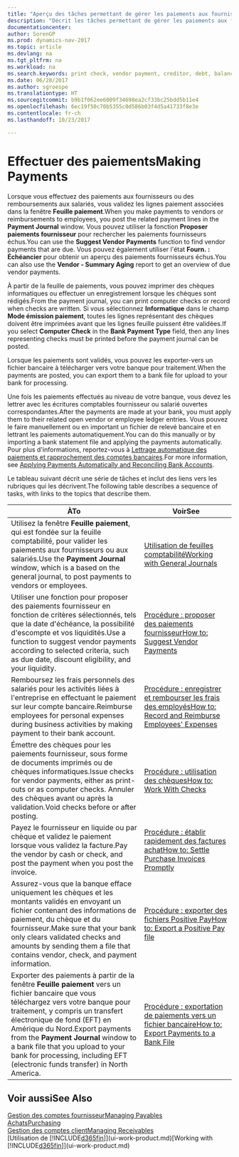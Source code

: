 ```yaml
---
title: "Aperçu des tâches permettant de gérer les paiements aux fournisseurs"
description: "Décrit les tâches permettant de gérer les paiements aux fournisseurs ou aux créditeurs, y compris la validation de lignes paiement et d'obtenir un aperçu du solde échu."
documentationcenter: 
author: SorenGP
ms.prod: dynamics-nav-2017
ms.topic: article
ms.devlang: na
ms.tgt_pltfrm: na
ms.workload: na
ms.search.keywords: print check, vendor payment, creditor, debt, balance due, AP
ms.date: 06/28/2017
ms.author: sgroespe
ms.translationtype: HT
ms.sourcegitcommit: b9b1f062ee6009f34698ea2cf33bc25bdd5b11e4
ms.openlocfilehash: 6ec19f50c70b5355c0d586b03f4d5a41733f8e3e
ms.contentlocale: fr-ch
ms.lasthandoff: 10/23/2017

---
```

# <a name="making-payments"></a><span data-ttu-id="18b02-103">Effectuer des paiements</span><span class="sxs-lookup"><span data-stu-id="18b02-103">Making Payments</span></span>
<span data-ttu-id="18b02-104">Lorsque vous effectuez des paiements aux fournisseurs ou des remboursements aux salariés, vous validez les lignes paiement associées dans la fenêtre **Feuille paiement**.</span><span class="sxs-lookup"><span data-stu-id="18b02-104">When you make payments to vendors or reimbursements to employees, you post the related payment lines in the **Payment Journal** window.</span></span> <span data-ttu-id="18b02-105">Vous pouvez utiliser la fonction **Proposer paiements fournisseur** pour rechercher les paiements fournisseurs échus.</span><span class="sxs-lookup"><span data-stu-id="18b02-105">You can use the **Suggest Vendor Payments** function to find vendor payments that are due.</span></span> <span data-ttu-id="18b02-106">Vous pouvez également utiliser l'état **Fourn. : Échéancier** pour obtenir un aperçu des paiements fournisseurs échus.</span><span class="sxs-lookup"><span data-stu-id="18b02-106">You can also use the **Vendor - Summary Aging** report to get an overview of due vendor payments.</span></span>

<span data-ttu-id="18b02-107">À partir de la feuille de paiements, vous pouvez imprimer des chèques informatiques ou effectuer un enregistrement lorsque les chèques sont rédigés.</span><span class="sxs-lookup"><span data-stu-id="18b02-107">From the payment journal, you can print computer checks or record when checks are written.</span></span> <span data-ttu-id="18b02-108">Si vous sélectionnez **Informatique** dans le champ **Mode émission paiement**, toutes les lignes représentant des chèques doivent être imprimées avant que les lignes feuille puissent être validées.</span><span class="sxs-lookup"><span data-stu-id="18b02-108">If you select **Computer Check** in the **Bank Payment Type** field, then any lines representing checks must be printed before the payment journal can be posted.</span></span>

<span data-ttu-id="18b02-109">Lorsque les paiements sont validés, vous pouvez les exporter-vers un fichier bancaire à télécharger vers votre banque pour traitement.</span><span class="sxs-lookup"><span data-stu-id="18b02-109">When the payments are posted, you can export them to a bank file for upload to your bank for processing.</span></span>

<span data-ttu-id="18b02-110">Une fois les paiements effectués au niveau de votre banque, vous devez les lettrer avec les écritures comptables fournisseur ou salarié ouvertes correspondantes.</span><span class="sxs-lookup"><span data-stu-id="18b02-110">After the payments are made at your bank, you must apply them to their related open vendor or employee ledger entries.</span></span> <span data-ttu-id="18b02-111">Vous pouvez le faire manuellement ou en important un fichier de relevé bancaire et en lettrant les paiements automatiquement.</span><span class="sxs-lookup"><span data-stu-id="18b02-111">You can do this manually or by importing a bank statement file and applying the payments automatically.</span></span> <span data-ttu-id="18b02-112">Pour plus d'informations, reportez-vous à [Lettrage automatique des paiements et rapprochement des comptes bancaires](receivables-apply-payments-auto-reconcile-bank-accounts.md).</span><span class="sxs-lookup"><span data-stu-id="18b02-112">For more information, see [Applying Payments Automatically and Reconciling Bank Accounts](receivables-apply-payments-auto-reconcile-bank-accounts.md).</span></span>

<span data-ttu-id="18b02-113">Le tableau suivant décrit une série de tâches et inclut des liens vers les rubriques qui les décrivent.</span><span class="sxs-lookup"><span data-stu-id="18b02-113">The following table describes a sequence of tasks, with links to the topics that describe them.</span></span>

| <span data-ttu-id="18b02-114">À</span><span class="sxs-lookup"><span data-stu-id="18b02-114">To</span></span> | <span data-ttu-id="18b02-115">Voir</span><span class="sxs-lookup"><span data-stu-id="18b02-115">See</span></span> |
| --- | --- |
|<span data-ttu-id="18b02-116">Utilisez la fenêtre **Feuille paiement**, qui est fondée sur la feuille comptabilité, pour valider les paiements aux fournisseurs ou aux salariés.</span><span class="sxs-lookup"><span data-stu-id="18b02-116">Use the **Payment Journal** window, which is a based on the general journal, to post payments to vendors or employees.</span></span>|[<span data-ttu-id="18b02-117">Utilisation de feuilles comptabilité</span><span class="sxs-lookup"><span data-stu-id="18b02-117">Working with General Journals</span></span>](ui-work-general-journals.md)|
| <span data-ttu-id="18b02-118">Utiliser une fonction pour proposer des paiements fournisseur en fonction de critères sélectionnés, tels que la date d'échéance, la possibilité d'escompte et vos liquidités.</span><span class="sxs-lookup"><span data-stu-id="18b02-118">Use a function to suggest vendor payments according to selected criteria, such as due date, discount eligibility, and your liquidity.</span></span> |[<span data-ttu-id="18b02-119">Procédure : proposer des paiements fournisseur</span><span class="sxs-lookup"><span data-stu-id="18b02-119">How to: Suggest Vendor Payments</span></span>](payables-how-suggest-vendor-payments.md) |
|<span data-ttu-id="18b02-120">Remboursez les frais personnels des salariés pour les activités liées à l'entreprise en effectuant le paiement sur leur compte bancaire.</span><span class="sxs-lookup"><span data-stu-id="18b02-120">Reimburse employees for personal expenses during business activities by making payment to their bank account.</span></span>|[<span data-ttu-id="18b02-121">Procédure : enregistrer et rembourser les frais des employés</span><span class="sxs-lookup"><span data-stu-id="18b02-121">How to: Record and Reimburse Employees' Expenses</span></span>](finance-how-record-reimburse-employee-expenses.md)|
| <span data-ttu-id="18b02-122">Émettre des chèques pour les paiements fournisseur, sous forme de documents imprimés ou de chèques informatiques.</span><span class="sxs-lookup"><span data-stu-id="18b02-122">Issue checks for vendor payments, either as print-outs or as computer checks.</span></span> <span data-ttu-id="18b02-123">Annuler des chèques avant ou après la validation.</span><span class="sxs-lookup"><span data-stu-id="18b02-123">Void checks before or after posting.</span></span> |[<span data-ttu-id="18b02-124">Procédure : utilisation des chèques</span><span class="sxs-lookup"><span data-stu-id="18b02-124">How to: Work With Checks</span></span>](payables-how-work-checks.md) |
| <span data-ttu-id="18b02-125">Payez le fournisseur en liquide ou par chèque et validez le paiement lorsque vous validez la facture.</span><span class="sxs-lookup"><span data-stu-id="18b02-125">Pay the vendor by cash or check, and post the payment when you post the invoice.</span></span> |[<span data-ttu-id="18b02-126">Procédure : établir rapidement des factures achat</span><span class="sxs-lookup"><span data-stu-id="18b02-126">How to: Settle Purchase Invoices Promptly</span></span>](finance-how-to-settle-purchase-invoices-promptly.md) |
| <span data-ttu-id="18b02-127">Assurez-vous que la banque efface uniquement les chèques et les montants validés en envoyant un fichier contenant des informations de paiement, du chèque et du fournisseur.</span><span class="sxs-lookup"><span data-stu-id="18b02-127">Make sure that your bank only clears validated checks and amounts by sending them a file that contains vendor, check, and payment information.</span></span> |[<span data-ttu-id="18b02-128">Procédure : exporter des fichiers Positive Pay</span><span class="sxs-lookup"><span data-stu-id="18b02-128">How to: Export a Positive Pay file</span></span>](finance-how-positive-pay.md) |
|<span data-ttu-id="18b02-129">Exporter des paiements à partir de la fenêtre **Feuille paiement** vers un fichier bancaire que vous téléchargez vers votre banque pour traitement, y compris un transfert électronique de fond (EFT) en Amérique du Nord.</span><span class="sxs-lookup"><span data-stu-id="18b02-129">Export payments from the **Payment Journal** window to a bank file that you upload to your bank for processing, including EFT (electronic funds transfer) in North America.</span></span> |[<span data-ttu-id="18b02-130">Procédure : exportation de paiements vers un fichier bancaire</span><span class="sxs-lookup"><span data-stu-id="18b02-130">How to: Export Payments to a Bank File</span></span>](payables-how-export-payments-bank-file.md)|  

## <a name="see-also"></a><span data-ttu-id="18b02-131">Voir aussi</span><span class="sxs-lookup"><span data-stu-id="18b02-131">See Also</span></span>
[<span data-ttu-id="18b02-132">Gestion des comptes fournisseur</span><span class="sxs-lookup"><span data-stu-id="18b02-132">Managing Payables</span></span>](payables-manage-payables.md)  
[<span data-ttu-id="18b02-133">Achats</span><span class="sxs-lookup"><span data-stu-id="18b02-133">Purchasing</span></span>](purchasing-manage-purchasing.md)  
[<span data-ttu-id="18b02-134">Gestion des comptes client</span><span class="sxs-lookup"><span data-stu-id="18b02-134">Managing Receivables</span></span>](receivables-manage-receivables.md)  
<span data-ttu-id="18b02-135">[Utilisation de [!INCLUDE[d365fin](includes/d365fin_md.md)]](ui-work-product.md)</span><span class="sxs-lookup"><span data-stu-id="18b02-135">[Working with [!INCLUDE[d365fin](includes/d365fin_md.md)]](ui-work-product.md)</span></span>  

